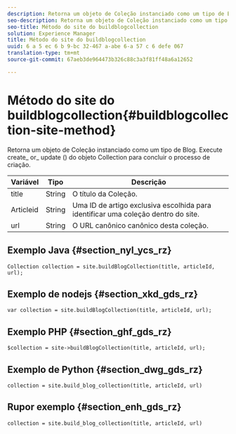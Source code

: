 ```yaml
---
description: Retorna um objeto de Coleção instanciado como um tipo de Blog. Execute create_ or_ update () do objeto Collection para concluir o processo de criação.
seo-description: Retorna um objeto de Coleção instanciado como um tipo de Blog. Execute create_ or_ update () do objeto Collection para concluir o processo de criação.
seo-title: Método do site do buildblogcollection
solution: Experience Manager
title: Método do site do buildblogcollection
uuid: 6 a 5 ec 6 b 9-bc 32-467 a-abe 6-a 57 c 6 defe 067
translation-type: tm+mt
source-git-commit: 67aeb3de964473b326c88c3a3f81ff48a6a12652

---
```



# Método do site do buildblogcollection{#buildblogcollection-site-method}

Retorna um objeto de Coleção instanciado como um tipo de Blog. Execute create_ or_ update () do objeto Collection para concluir o processo de criação.

| Variável | Tipo | Descrição |
|--- |--- |--- |
| title | String | O título da Coleção. |
| Articleid | String | Uma ID de artigo exclusiva escolhida para identificar uma coleção dentro do site. |
| url | String | O URL canônico canônico desta coleção. |

## Exemplo Java {#section_nyl_ycs_rz}

```
Collection collection = site.buildBlogCollection(title, articleId, url); 
```

## Exemplo de nodejs {#section_xkd_gds_rz}

```
var collection = site.buildBlogCollection(title, articleId, url); 
```

## Exemplo PHP {#section_ghf_gds_rz}

```
$collection = site->buildBlogCollection(title, articleId, url); 
```

## Exemplo de Python {#section_dwg_gds_rz}

```
collection = site.build_blog_collection(title, articleId, url) 
```

## Rupor exemplo {#section_enh_gds_rz}

```
collection = site.build_blog_collection(title, articleId, url) 
```

